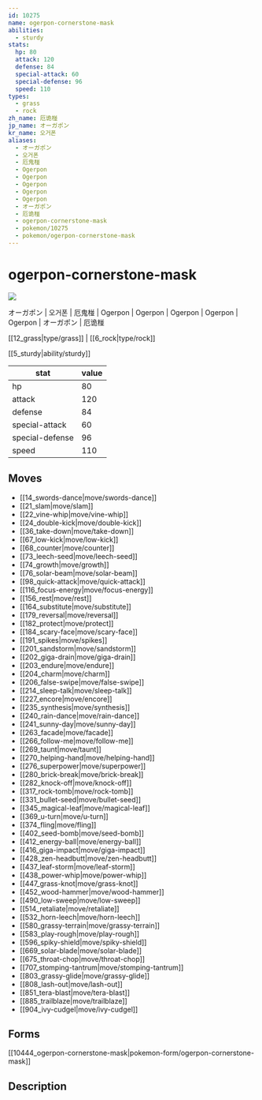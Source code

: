 ```yaml
---
id: 10275
name: ogerpon-cornerstone-mask
abilities:
  - sturdy
stats:
  hp: 80
  attack: 120
  defense: 84
  special-attack: 60
  special-defense: 96
  speed: 110
types:
  - grass
  - rock
zh_name: 厄诡椪
jp_name: オーガポン
kr_name: 오거폰
aliases:
  - オーガポン
  - 오거폰
  - 厄鬼椪
  - Ogerpon
  - Ogerpon
  - Ogerpon
  - Ogerpon
  - Ogerpon
  - オーガポン
  - 厄诡椪
  - ogerpon-cornerstone-mask
  - pokemon/10275
  - pokemon/ogerpon-cornerstone-mask
---
```

# ogerpon-cornerstone-mask

![](null)

オーガポン | 오거폰 | 厄鬼椪 | Ogerpon | Ogerpon | Ogerpon | Ogerpon | Ogerpon | オーガポン | 厄诡椪

[[12_grass|type/grass]] | [[6_rock|type/rock]]

[[5_sturdy|ability/sturdy]]

|stat|value|
|---|---|
|hp|80|
|attack|120|
|defense|84|
|special-attack|60|
|special-defense|96|
|speed|110|


## Moves

- [[14_swords-dance|move/swords-dance]]
- [[21_slam|move/slam]]
- [[22_vine-whip|move/vine-whip]]
- [[24_double-kick|move/double-kick]]
- [[36_take-down|move/take-down]]
- [[67_low-kick|move/low-kick]]
- [[68_counter|move/counter]]
- [[73_leech-seed|move/leech-seed]]
- [[74_growth|move/growth]]
- [[76_solar-beam|move/solar-beam]]
- [[98_quick-attack|move/quick-attack]]
- [[116_focus-energy|move/focus-energy]]
- [[156_rest|move/rest]]
- [[164_substitute|move/substitute]]
- [[179_reversal|move/reversal]]
- [[182_protect|move/protect]]
- [[184_scary-face|move/scary-face]]
- [[191_spikes|move/spikes]]
- [[201_sandstorm|move/sandstorm]]
- [[202_giga-drain|move/giga-drain]]
- [[203_endure|move/endure]]
- [[204_charm|move/charm]]
- [[206_false-swipe|move/false-swipe]]
- [[214_sleep-talk|move/sleep-talk]]
- [[227_encore|move/encore]]
- [[235_synthesis|move/synthesis]]
- [[240_rain-dance|move/rain-dance]]
- [[241_sunny-day|move/sunny-day]]
- [[263_facade|move/facade]]
- [[266_follow-me|move/follow-me]]
- [[269_taunt|move/taunt]]
- [[270_helping-hand|move/helping-hand]]
- [[276_superpower|move/superpower]]
- [[280_brick-break|move/brick-break]]
- [[282_knock-off|move/knock-off]]
- [[317_rock-tomb|move/rock-tomb]]
- [[331_bullet-seed|move/bullet-seed]]
- [[345_magical-leaf|move/magical-leaf]]
- [[369_u-turn|move/u-turn]]
- [[374_fling|move/fling]]
- [[402_seed-bomb|move/seed-bomb]]
- [[412_energy-ball|move/energy-ball]]
- [[416_giga-impact|move/giga-impact]]
- [[428_zen-headbutt|move/zen-headbutt]]
- [[437_leaf-storm|move/leaf-storm]]
- [[438_power-whip|move/power-whip]]
- [[447_grass-knot|move/grass-knot]]
- [[452_wood-hammer|move/wood-hammer]]
- [[490_low-sweep|move/low-sweep]]
- [[514_retaliate|move/retaliate]]
- [[532_horn-leech|move/horn-leech]]
- [[580_grassy-terrain|move/grassy-terrain]]
- [[583_play-rough|move/play-rough]]
- [[596_spiky-shield|move/spiky-shield]]
- [[669_solar-blade|move/solar-blade]]
- [[675_throat-chop|move/throat-chop]]
- [[707_stomping-tantrum|move/stomping-tantrum]]
- [[803_grassy-glide|move/grassy-glide]]
- [[808_lash-out|move/lash-out]]
- [[851_tera-blast|move/tera-blast]]
- [[885_trailblaze|move/trailblaze]]
- [[904_ivy-cudgel|move/ivy-cudgel]]

## Forms



[[10444_ogerpon-cornerstone-mask|pokemon-form/ogerpon-cornerstone-mask]]

## Description



